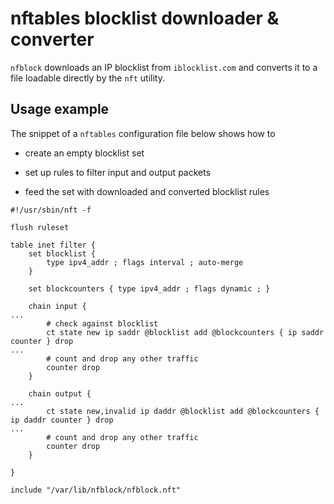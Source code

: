 # nftables blocklist downloader & converter

`nfblock` downloads an IP blocklist from `iblocklist.com` and
converts it to a file loadable directly by the `nft` utility.

## Usage example

The snippet of a `nftables` configuration file below shows how to

- create an empty blocklist set

- set up rules to filter input and output packets

- feed the set with downloaded and converted blocklist rules

```
#!/usr/sbin/nft -f

flush ruleset

table inet filter {
    set blocklist {
        type ipv4_addr ; flags interval ; auto-merge
    }

    set blockcounters { type ipv4_addr ; flags dynamic ; }

    chain input {
...
        # check against blocklist
        ct state new ip saddr @blocklist add @blockcounters { ip saddr counter } drop
...
        # count and drop any other traffic
        counter drop
    }

    chain output {
...
        ct state new,invalid ip daddr @blocklist add @blockcounters { ip daddr counter } drop
...
        # count and drop any other traffic
        counter drop
    }

}

include "/var/lib/nfblock/nfblock.nft"
```

